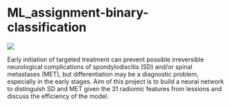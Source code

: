# ML_assignment-binary-classification

![](https://api.visitorbadge.io/api/VisitorHit?user=natasabrisudova&repo=ML_assignment-binary-classification-&countColor=%237B1E7A)

Early initiation of targeted treatment can prevent possible irreversible neurological complications of spondylodiscitis (SD) and/or spinal metastases (MET), but differentiation may be a diagnostic problem, especially in the early stages. Aim of this project is to build a neural network to distinguish SD and MET given the 31 radiomic features from lessions and discuss the efficiency of the model.

